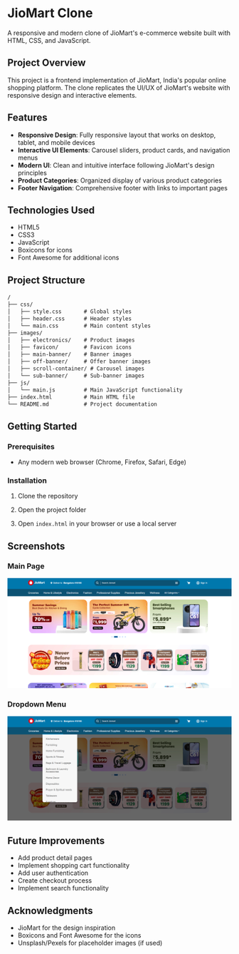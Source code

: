 # JioMart Clone

A responsive and modern clone of JioMart's e-commerce website built with HTML, CSS, and JavaScript.

## Project Overview

This project is a frontend implementation of JioMart, India's popular online shopping platform. The clone replicates the UI/UX of JioMart's website with responsive design and interactive elements.

## Features

- **Responsive Design**: Fully responsive layout that works on desktop, tablet, and mobile devices
- **Interactive UI Elements**: Carousel sliders, product cards, and navigation menus
- **Modern UI**: Clean and intuitive interface following JioMart's design principles
- **Product Categories**: Organized display of various product categories
- **Footer Navigation**: Comprehensive footer with links to important pages

## Technologies Used

- HTML5
- CSS3
- JavaScript
- Boxicons for icons
- Font Awesome for additional icons

## Project Structure

```
/
├── css/
│   ├── style.css       # Global styles
│   ├── header.css      # Header styles
│   └── main.css        # Main content styles
├── images/
│   ├── electronics/    # Product images
│   ├── favicon/        # Favicon icons
│   ├── main-banner/    # Banner images
│   ├── off-banner/     # Offer banner images
│   ├── scroll-container/ # Carousel images
│   └── sub-banner/     # Sub-banner images
├── js/
│   └── main.js         # Main JavaScript functionality
├── index.html          # Main HTML file
└── README.md           # Project documentation
```

## Getting Started

### Prerequisites

- Any modern web browser (Chrome, Firefox, Safari, Edge)

### Installation

1. Clone the repository

2. Open the project folder

3. Open `index.html` in your browser or use a local server

## Screenshots

### Main Page
![Main Page](./images/screenshots/mainpage.png)

### Dropdown Menu
![Dropdown Menu](./images/screenshots/dropdown.png)

## Future Improvements

- Add product detail pages
- Implement shopping cart functionality
- Add user authentication
- Create checkout process
- Implement search functionality


## Acknowledgments

- JioMart for the design inspiration
- Boxicons and Font Awesome for the icons
- Unsplash/Pexels for placeholder images (if used) 